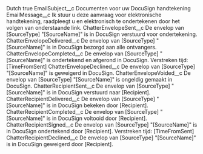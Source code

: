 <?xml version="1.0" encoding="UTF-8"?>
<CustomMetadata xmlns="http://soap.sforce.com/2006/04/metadata" xmlns:xsi="http://www.w3.org/2001/XMLSchema-instance" xmlns:xsd="http://www.w3.org/2001/XMLSchema">
    <label>Dutch</label>
    <protected>true</protected>
    <values>
        <field>EmailSubject__c</field>
        <value xsi:type="xsd:string">Documenten voor uw DocuSign handtekening</value>
    </values>
    <values>
        <field>EmailMessage__c</field>
        <value xsi:type="xsd:string">Ik stuur u deze aanvraag voor elektronische handtekening, raadpleegt u en elektronisch te ondertekenen door het volgen van onderstaande link.</value>
    </values>
    <values>
        <field>ChatterEnvelopeSent__c</field>
        <value xsi:type="xsd:string">De envelop van [SourceType] "[SourceName]" is in DocuSign verstuurd voor ondertekening.</value>
    </values>
    <values>
        <field>ChatterEnvelopeDelivered__c</field>
        <value xsi:type="xsd:string">De envelop van [SourceType] "[SourceName]" is in DocuSign bezorgd aan alle ontvangers.</value>
    </values>
    <values>
        <field>ChatterEnvelopeCompleted__c</field>
        <value xsi:type="xsd:string">De envelop van [SourceType] "[SourceName]" is ondertekend en afgerond in DocuSign. Verstreken tijd: [TimeFromSent]</value>
    </values>
    <values>
        <field>ChatterEnvelopeDeclined__c</field>
        <value xsi:type="xsd:string">De envelop van [SourceType] "[SourceName]" is geweigerd in DocuSign.</value>
    </values>
    <values>
        <field>ChatterEnvelopeVoided__c</field>
        <value xsi:type="xsd:string">De envelop van [SourceType] "[SourceName]" is ongeldig gemaakt in DocuSign.</value>
    </values>
    <values>
        <field>ChatterRecipientSent__c</field>
        <value xsi:type="xsd:string">De envelop van [SourceType] "[SourceName]" is in DocuSign verstuurd naar [Recipient].</value>
    </values>
    <values>
        <field>ChatterRecipientDelivered__c</field>
        <value xsi:type="xsd:string">De envelop van [SourceType] "[SourceName]" is in DocuSign bekeken door [Recipient].</value>
    </values>
    <values>
        <field>ChatterRecipientCompleted__c</field>
        <value xsi:type="xsd:string">De envelop van [SourceType] "[SourceName]" is in DocuSign voltooid door [Recipient].</value>
    </values>
    <values>
        <field>ChatterRecipientSigned__c</field>
        <value xsi:type="xsd:string">De envelop van [SourceType] "[SourceName]" is in DocuSign ondertekend door [Recipient]. Verstreken tijd: [TimeFromSent]</value>
    </values>
    <values>
        <field>ChatterRecipientDeclined__c</field>
        <value xsi:type="xsd:string">De envelop van [SourceType] "[SourceName]" is in DocuSign geweigerd door [Recipient].</value>
    </values>
</CustomMetadata>
